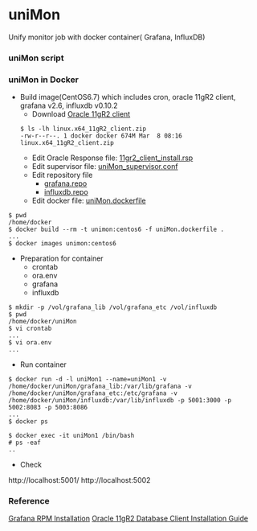 # uniMon
Unify monitor job with docker container( Grafana, InfluxDB)
 
### uniMon script

 
### uniMon in Docker

* Build image(CentOS6.7) which includes cron, oracle 11gR2 client, grafana v2.6, influxdb v0.10.2
	- Download [Oracle 11gR2 client]()
	```
	$ ls -lh linux.x64_11gR2_client.zip 
	-rw-r--r--. 1 docker docker 674M Mar  8 08:16 linux.x64_11gR2_client.zip
	```
	- Edit Oracle Response file: [11gr2_client_install.rsp](11gr2_client_install.rsp)
	- Edit supervisor file: [uniMon_supervisor.conf](uniMon_supervisor.conf)
	- Edit repository file
		- [grafana.repo](grafana.repo)
		- [influxdb.repo](influxdb.repo)
	- Edit docker file: [uniMon.dockerfile](uniMon.dockerfile) 

```
$ pwd
/home/docker
$ docker build --rm -t unimon:centos6 -f uniMon.dockerfile .
...
$ docker images unimon:centos6

```

* Preparation for container
	- crontab
	- ora.env
	- grafana 
	- influxdb
	

```
$ mkdir -p /vol/grafana_lib /vol/grafana_etc /vol/influxdb
$ pwd
/home/docker/uniMon
$ vi crontab
...
$ vi ora.env
...

```

* Run container

```
$ docker run -d -l uniMon1 --name=uniMon1 -v /home/docker/uniMon/grafana_lib:/var/lib/grafana -v /home/docker/uniMon/grafana_etc:/etc/grafana -v /home/docker/uniMon/influxdb:/var/lib/influxdb -p 5001:3000 -p 5002:8083 -p 5003:8086
...
$ docker ps

$ docker exec -it uniMon1 /bin/bash
# ps -eaf
..
```

* Check 

http://localhost:5001/
http://localhost:5002


### Reference

[Grafana RPM Installation](http://docs.grafana.org/installation/rpm)
[Oracle 11gR2 Database Client Installation Guide](https://docs.oracle.com/cd/E11882_01/install.112/e24322/toc.htm)

